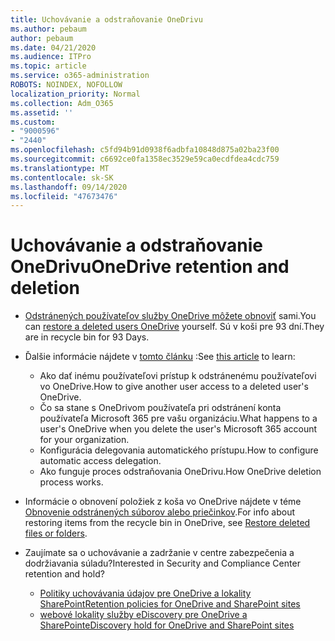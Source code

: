 ```yaml
---
title: Uchovávanie a odstraňovanie OneDrivu
ms.author: pebaum
author: pebaum
ms.date: 04/21/2020
ms.audience: ITPro
ms.topic: article
ms.service: o365-administration
ROBOTS: NOINDEX, NOFOLLOW
localization_priority: Normal
ms.collection: Adm_O365
ms.assetid: ''
ms.custom:
- "9000596"
- "2440"
ms.openlocfilehash: c5fd94b91d0938f6adbfa10848d875a02ba23f00
ms.sourcegitcommit: c6692ce0fa1358ec3529e59ca0ecdfdea4cdc759
ms.translationtype: MT
ms.contentlocale: sk-SK
ms.lasthandoff: 09/14/2020
ms.locfileid: "47673476"
---
```

# <a name="onedrive-retention-and-deletion"></a><span data-ttu-id="5778c-102">Uchovávanie a odstraňovanie OneDrivu</span><span class="sxs-lookup"><span data-stu-id="5778c-102">OneDrive retention and deletion</span></span>

- <span data-ttu-id="5778c-103">[Odstránených používateľov služby OneDrive môžete obnoviť](https://docs.microsoft.com/onedrive/restore-deleted-onedrive) sami.</span><span class="sxs-lookup"><span data-stu-id="5778c-103">You can [restore a deleted users OneDrive](https://docs.microsoft.com/onedrive/restore-deleted-onedrive) yourself.</span></span> <span data-ttu-id="5778c-104">Sú v koši pre 93 dní.</span><span class="sxs-lookup"><span data-stu-id="5778c-104">They are in recycle bin for 93 Days.</span></span>

- <span data-ttu-id="5778c-105">Ďalšie informácie nájdete v [tomto článku](https://docs.microsoft.com/onedrive/retention-and-deletion) :</span><span class="sxs-lookup"><span data-stu-id="5778c-105">See [this article](https://docs.microsoft.com/onedrive/retention-and-deletion) to learn:</span></span>
    - <span data-ttu-id="5778c-106">Ako dať inému používateľovi prístup k odstránenému používateľovi vo OneDrive.</span><span class="sxs-lookup"><span data-stu-id="5778c-106">How to give another user access to a deleted user's OneDrive.</span></span>
    - <span data-ttu-id="5778c-107">Čo sa stane s OneDrivom používateľa pri odstránení konta používateľa Microsoft 365 pre vašu organizáciu.</span><span class="sxs-lookup"><span data-stu-id="5778c-107">What happens to a user's OneDrive when you delete the user's Microsoft 365 account for your organization.</span></span>
    - <span data-ttu-id="5778c-108">Konfigurácia delegovania automatického prístupu.</span><span class="sxs-lookup"><span data-stu-id="5778c-108">How to configure automatic access delegation.</span></span>
    - <span data-ttu-id="5778c-109">Ako funguje proces odstraňovania OneDrivu.</span><span class="sxs-lookup"><span data-stu-id="5778c-109">How OneDrive deletion process works.</span></span>

- <span data-ttu-id="5778c-110">Informácie o obnovení položiek z koša vo OneDrive nájdete v téme [Obnovenie odstránených súborov alebo priečinkov](https://support.office.com/article/949ada80-0026-4db3-a953-c99083e6a84f).</span><span class="sxs-lookup"><span data-stu-id="5778c-110">For info about restoring items from the recycle bin in OneDrive, see [Restore deleted files or folders](https://support.office.com/article/949ada80-0026-4db3-a953-c99083e6a84f).</span></span>

- <span data-ttu-id="5778c-111">Zaujímate sa o uchovávanie a zadržanie v centre zabezpečenia a dodržiavania súladu?</span><span class="sxs-lookup"><span data-stu-id="5778c-111">Interested in Security and Compliance Center retention and hold?</span></span>
    - [<span data-ttu-id="5778c-112">Politiky uchovávania údajov pre OneDrive a lokality SharePoint</span><span class="sxs-lookup"><span data-stu-id="5778c-112">Retention policies for OneDrive and SharePoint sites</span></span>](https://docs.microsoft.com/microsoft-365/compliance/retention-policies)
    - [<span data-ttu-id="5778c-113">webové lokality služby eDiscovery pre OneDrive a SharePoint</span><span class="sxs-lookup"><span data-stu-id="5778c-113">eDiscovery hold for OneDrive and SharePoint sites</span></span>](https://docs.microsoft.com/office365/securitycompliance/ediscovery-cases#step-4-place-content-locations-on-hold)
